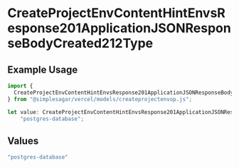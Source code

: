 # CreateProjectEnvContentHintEnvsResponse201ApplicationJSONResponseBodyCreated212Type

## Example Usage

```typescript
import {
  CreateProjectEnvContentHintEnvsResponse201ApplicationJSONResponseBodyCreated212Type,
} from "@simplesagar/vercel/models/createprojectenvop.js";

let value: CreateProjectEnvContentHintEnvsResponse201ApplicationJSONResponseBodyCreated212Type =
    "postgres-database";
```

## Values

```typescript
"postgres-database"
```